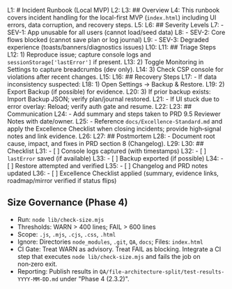 L1: # Incident Runbook (Local MVP)
L2: 
L3: ## Overview
L4: This runbook covers incident handling for the local-first MVP (`index.html`) including UI errors, data corruption, and recovery steps.
L5: 
L6: ## Severity Levels
L7: - SEV-1: App unusable for all users (cannot load/seed data)
L8: - SEV-2: Core flows blocked (cannot save plan or log journal)
L9: - SEV-3: Degraded experience (toasts/banners/diagnostics issues)
L10: 
L11: ## Triage Steps
L12: 1) Reproduce issue; capture console logs and `sessionStorage['lastError']` if present.
L13: 2) Toggle Monitoring in Settings to capture breadcrumbs (dev only).
L14: 3) Check CSP console for violations after recent changes.
L15: 
L16: ## Recovery Steps
L17: - If data inconsistency suspected:
L18:   1) Open Settings → Backup & Restore.
L19:   2) Export Backup (if possible) for evidence.
L20:   3) If prior backup exists: Import Backup JSON; verify plan/journal restored.
L21: - If UI stuck due to error overlay: Reload; verify auth gate and resume.
L22: 
L23: ## Communication
L24: - Add summary and steps taken to PRD 9.5 Reviewer Notes with date/owner.
L25: - Reference `docs/Excellence-Standard.md` and apply the Excellence Checklist when closing incidents; provide high‑signal notes and link evidence.
L26: 
L27: ## Postmortem
L28: - Document root cause, impact, and fixes in PRD section 8 (Changelog).
L29: 
L30: ## Checklist
L31: - [ ] Console logs captured (with timestamps)
L32: - [ ] `lastError` saved (if available)
L33: - [ ] Backup exported (if possible)
L34: - [ ] Restore attempted and verified
L35: - [ ] Changelog and PRD notes updated
L36: - [ ] Excellence Checklist applied (summary, evidence links, roadmap/mirror verified if status flips)

## Size Governance (Phase 4)
- Run: `node lib/check-size.mjs`
- Thresholds: WARN > 400 lines; FAIL > 600 lines
- Scope: `.js`, `.mjs`, `.cjs`, `.css`, `.html`
- Ignore: Directories `node_modules`, `.git`, `QA`, `docs`; Files: `index.html`
- CI Gate: Treat WARN as advisory. Treat FAIL as blocking. Integrate a CI step that executes `node lib/check-size.mjs` and fails the job on non‑zero exit.
- Reporting: Publish results in `QA/file-architecture-split/test-results-YYYY-MM-DD.md` under "Phase 4 (2.3.2)".

